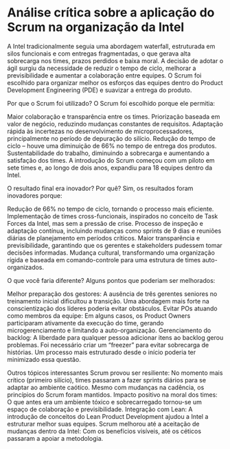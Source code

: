 # Análise crítica sobre a aplicação do Scrum na organização da Intel

A Intel tradicionalmente seguia uma abordagem waterfall, estruturada em silos funcionais e com entregas fragmentadas, o que gerava alta sobrecarga nos times, prazos perdidos e baixa moral. A decisão de adotar o ágil surgiu da necessidade de reduzir o tempo de ciclo, melhorar a previsibilidade e aumentar a colaboração entre equipes. O Scrum foi escolhido para organizar melhor os esforços das equipes dentro do Product Development Engineering (PDE) e suavizar a entrega do produto.

Por que o Scrum foi utilizado?
O Scrum foi escolhido porque ele permitia:

Maior colaboração e transparência entre os times.
Priorização baseada em valor de negócio, reduzindo mudanças constantes de requisitos.
Adaptação rápida às incertezas no desenvolvimento de microprocessadores, principalmente no período de depuração do silício.
Redução do tempo de ciclo – houve uma diminuição de 66% no tempo de entrega dos produtos.
Sustentabilidade do trabalho, diminuindo a sobrecarga e aumentando a satisfação dos times.
A introdução do Scrum começou com um piloto em sete times e, ao longo de dois anos, expandiu para 18 equipes dentro da Intel.

O resultado final era inovador? Por quê?
Sim, os resultados foram inovadores porque:

Redução de 66% no tempo de ciclo, tornando o processo mais eficiente.
Implementação de times cross-funcionais, inspirados no conceito de Task Forces da Intel, mas sem a pressão de crise.
Processo de inspeção e adaptação contínua, incluindo mudanças como sprints de 9 dias e reuniões diárias de planejamento em períodos críticos.
Maior transparência e previsibilidade, garantindo que os gerentes e stakeholders pudessem tomar decisões informadas.
Mudança cultural, transformando uma organização rígida e baseada em comando-controle para uma estrutura de times auto-organizados.

O que você faria diferente?
Alguns pontos que poderiam ser melhorados:

Melhor preparação dos gestores: A ausência de três gerentes seniores no treinamento inicial dificultou a transição. Uma abordagem mais forte na conscientização dos líderes poderia evitar obstáculos.
Evitar POs atuando como membros da equipe: Em alguns casos, os Product Owners participaram ativamente da execução do time, gerando microgerenciamento e limitando a auto-organização.
Gerenciamento do backlog: A liberdade para qualquer pessoa adicionar itens ao backlog gerou problemas. Foi necessário criar um “freezer” para evitar sobrecarga de histórias. Um processo mais estruturado desde o início poderia ter minimizado essa questão.

Outros tópicos interessantes
Scrum provou ser resiliente: No momento mais crítico (primeiro silício), times passaram a fazer sprints diários para se adaptar ao ambiente caótico. Mesmo com mudanças na cadência, os princípios do Scrum foram mantidos.
Impacto positivo na moral dos times: O que antes era um ambiente tóxico e sobrecarregado tornou-se um espaço de colaboração e previsibilidade.
Integração com Lean: A introdução de conceitos do Lean Product Development ajudou a Intel a estruturar melhor suas equipes.
Scrum melhorou até a aceitação de mudanças dentro da Intel: Com os benefícios visíveis, até os céticos passaram a apoiar a metodologia.
